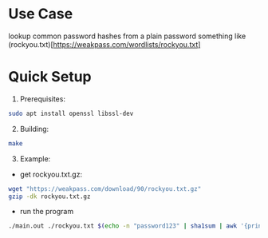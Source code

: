 # Use Case
lookup common password hashes from a plain password something like (rockyou.txt)[https://weakpass.com/wordlists/rockyou.txt]

# Quick Setup
1) Prerequisites:
```bash
sudo apt install openssl libssl-dev
```

2) Building:
```bash
make
```

3) Example:

- get rockyou.txt.gz:
```bash
wget "https://weakpass.com/download/90/rockyou.txt.gz"
gzip -dk rockyou.txt.gz
```

- run the program
```bash
./main.out ./rockyou.txt $(echo -n "password123" | sha1sum | awk '{print $1}') SHA1
```

